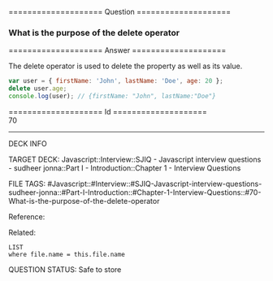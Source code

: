 ==================== Question ====================  

### What is the purpose of the delete operator  

==================== Answer ====================  

The delete operator is used to delete the property as well as its value.

```javascript
var user = { firstName: 'John', lastName: 'Doe', age: 20 };
delete user.age;
console.log(user); // {firstName: "John", lastName:"Doe"}
```

==================== Id ====================  
70
<!--ID: 1707879842418-->

---

DECK INFO

TARGET DECK: Javascript::Interview::SJIQ - Javascript interview questions - sudheer jonna::Part I - Introduction::Chapter 1 - Interview Questions

FILE TAGS: #Javascript::#Interview::#SJIQ-Javascript-interview-questions-sudheer-jonna::#Part-I-Introduction::#Chapter-1-Interview-Questions::#70-What-is-the-purpose-of-the-delete-operator

Reference:

Related:

```dataview
LIST
where file.name = this.file.name
```
QUESTION STATUS: Safe to store
